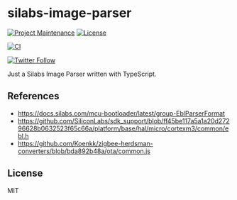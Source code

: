 # silabs-image-parser

[![Project Maintenance](https://img.shields.io/maintenance/yes/2022.svg)](https://github.com/pedrolamas/silabs-image-parser 'GitHub Repository')
[![License](https://img.shields.io/github/license/pedrolamas/silabs-image-parser.svg)](https://github.com/pedrolamas/silabs-image-parser/blob/master/LICENSE 'License')

[![CI](https://github.com/pedrolamas/silabs-image-parser/workflows/CI/badge.svg)](https://github.com/pedrolamas/silabs-image-parser/actions 'Build Status')

[![Twitter Follow](https://img.shields.io/twitter/follow/pedrolamas?style=social)](https://twitter.com/pedrolamas '@pedrolamas')

Just a Silabs Image Parser written with TypeScript.

## References

- https://docs.silabs.com/mcu-bootloader/latest/group-EblParserFormat
- https://github.com/SiliconLabs/sdk_support/blob/ff45be117a5a1a20d27296628b0632523f65c66a/platform/base/hal/micro/cortexm3/common/ebl.h
- https://github.com/Koenkk/zigbee-herdsman-converters/blob/bda892b48a/ota/common.js

## License

MIT
